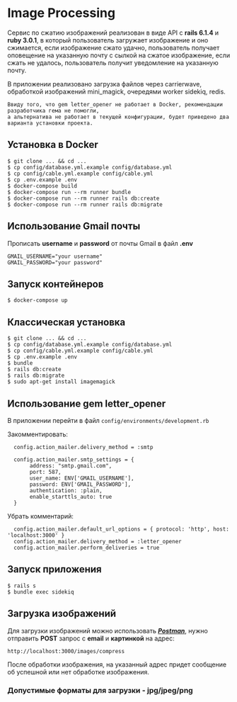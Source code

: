 # Image Processing

Cервис по сжатию изображений реализован в виде API с **rails 6.1.4** и **ruby 3.0.1**, 
в который пользователь загружает изображение и оно сжимается, если изображение сжато удачно, пользователь
 получает оповещение на указанную почту с сылкой на сжатое изображение, если сжать не удалось, пользователь получит уведомление на
 указанную почту.

В приложении реализовано загрузка файлов через carrierwave, обработкой изображений mini_magick,
очередями worker sidekiq, redis.
```
Ввиду того, что gem letter_opener не работает в Docker, рекомендации разработчика гема не помогли, 
а альтернатива не работает в текущей конфигурации, будет приведено два варианта установки проекта.
```
## Установка в Docker
```
$ git clone ... && cd ...
$ cp config/database.yml.example config/database.yml
$ cp config/cable.yml.example config/cable.yml
$ cp .env.example .env
$ docker-compose build
$ docker-compose run --rm runner bundle
$ docker-compose run --rm runner rails db:create
$ docker-compose run --rm runner rails db:migrate
```
## Использование Gmail почты
Прописать **username** и **password** от почты Gmail в файл **.env**
```bigquery
GMAIL_USERNAME="your username"
GMAIL_PASSWORD="your password"
``` 
## Запуск контейнеров
`$ docker-compose up`

## Классическая установка
```bigquery
$ git clone ... && cd ...
$ cp config/database.yml.example config/database.yml
$ cp config/cable.yml.example config/cable.yml
$ cp .env.example .env
$ bundle
$ rails db:create
$ rails db:migrate
$ sudo apt-get install imagemagick
```

## Использование gem letter_opener
В приложении перейти в файл `config/environments/development.rb`

Закомментировать:
```bigquery
  config.action_mailer.delivery_method = :smtp

  config.action_mailer.smtp_settings = {
       address: "smtp.gmail.com",
       port: 587,
       user_name: ENV['GMAIL_USERNAME'],
       password: ENV['GMAIL_PASSWORD'],
       authentication: :plain,
       enable_starttls_auto: true
  }
```

Убрать комментарий:
```bigquery
  config.action_mailer.default_url_options = { protocol: 'http', host: 'localhost:3000' }
  config.action_mailer.delivery_method = :letter_opener
  config.action_mailer.perform_deliveries = true
``` 

## Запуск приложения
```bigquery
$ rails s
$ bundle exec sidekiq
```

## Загрузка изображений
Для загрузки изображений можно использовать ***[Postman][1]***, нужно отправить **POST**
запрос с **email** и **картинкой** на адрес:

`http://localhost:3000/images/compress`

После обработки изображения, на указанный адрес придет сообщение об успешной или нет
обработке изображения.

### Допустимые форматы для загрузки - jpg/jpeg/png

[1]: https://www.postman.com/
